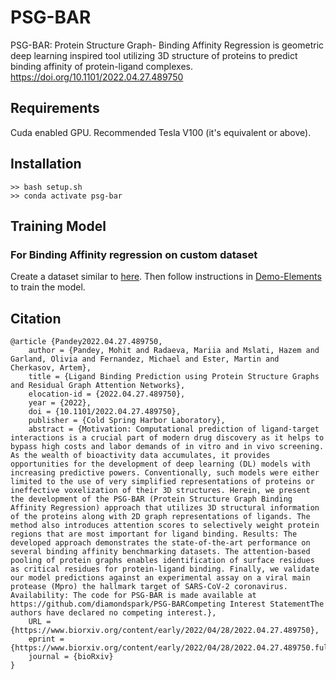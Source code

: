 # PSG-BAR

PSG-BAR: Protein Structure Graph- Binding Affinity Regression is geometric deep learning inspired tool utilizing 3D structure of proteins to predict binding affinity of protein-ligand complexes.
https://doi.org/10.1101/2022.04.27.489750
## Requirements
Cuda enabled GPU. Recommended Tesla V100 (it's equivalent or above).
## Installation 
```
>> bash setup.sh
>> conda activate psg-bar
```
## Training Model
### For Binding Affinity regression on custom dataset
Create a dataset similar to [here](/data/DPI/PDBBind_Sample/sample_pdbbind_dataset.csv). Then follow instructions in [Demo-Elements](Demo-Elements.ipynb) to train the model.

## Citation
```
@article {Pandey2022.04.27.489750,
	author = {Pandey, Mohit and Radaeva, Mariia and Mslati, Hazem and Garland, Olivia and Fernandez, Michael and Ester, Martin and Cherkasov, Artem},
	title = {Ligand Binding Prediction using Protein Structure Graphs and Residual Graph Attention Networks},
	elocation-id = {2022.04.27.489750},
	year = {2022},
	doi = {10.1101/2022.04.27.489750},
	publisher = {Cold Spring Harbor Laboratory},
	abstract = {Motivation: Computational prediction of ligand-target interactions is a crucial part of modern drug discovery as it helps to bypass high costs and labor demands of in vitro and in vivo screening. As the wealth of bioactivity data accumulates, it provides opportunities for the development of deep learning (DL) models with increasing predictive powers. Conventionally, such models were either limited to the use of very simplified representations of proteins or ineffective voxelization of their 3D structures. Herein, we present the development of the PSG-BAR (Protein Structure Graph Binding Affinity Regression) approach that utilizes 3D structural information of the proteins along with 2D graph representations of ligands. The method also introduces attention scores to selectively weight protein regions that are most important for ligand binding. Results: The developed approach demonstrates the state-of-the-art performance on several binding affinity benchmarking datasets. The attention-based pooling of protein graphs enables identification of surface residues as critical residues for protein-ligand binding. Finally, we validate our model predictions against an experimental assay on a viral main protease (Mpro) the hallmark target of SARS-CoV-2 coronavirus. Availability: The code for PSG-BAR is made available at https://github.com/diamondspark/PSG-BARCompeting Interest StatementThe authors have declared no competing interest.},
	URL = {https://www.biorxiv.org/content/early/2022/04/28/2022.04.27.489750},
	eprint = {https://www.biorxiv.org/content/early/2022/04/28/2022.04.27.489750.full.pdf},
	journal = {bioRxiv}
}
```
